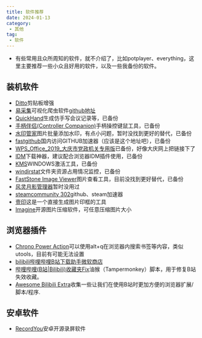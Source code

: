 ```yaml
---
title: 软件推荐
date: 2024-01-13
category:
 - 其他
tag:
 - 软件
---
```

- 有些常用且众所周知的软件，就不介绍了，比如potplayer、everything，这里主要推荐一些小众且好用的软件，以及一些我备份的软件。

## 装机软件
- [Ditto](https://www.ghxi.com/ditto.html)剪贴板增强
- [易采集](https://www.easyspider.cn/)可视化爬虫软件[github地址](https://github.com/easy-spider/EasySpider)
- [QuickHand](https://www.bilibili.com/video/BV14a4y1J7X8)生成仿手写会议记录等，已备份
- [手柄伴侣(Controller Companion)](https://mod.3dmgame.com/mod/187337)手柄操控键鼠工具，已备份
- [水印管家]()图片批量添加水印，有点小问题，暂时没找到更好的替代，已备份
- [fastgithub](https://github.com/WangGithubUser/FastGitHub)国内访问GITHUB加速器（应该是这个地址吧），已备份
- [WPS_Office_2019_大庆市党政机关专用版]()已备份，好像大庆网上把链接下了
- [IDM]()下载神器，建议配合浏览器IDM插件使用，已备份
- [KMS](https://github.com/zbezj/HEU_KMS_Activator)WINDOWS激活工具，已备份
- [windirstat](https://windirstat.net/download.html)文件夹资源占用情况监控，已备份
- [FastStone Image Viewer](https://www.ghxi.com/faststoneiw.html)图片查看工具，目前没找到更好替代，已备份
- [风灵月影管理器](https://github.com/dyang886/Game-Cheats-Manager)暂时没用过
- [steamcommunity 302](https://www.dogfight360.com/blog/686/)github、steam加速器
- [壹印](https://github.com/ggchivalrous/yiyin/releases/tag/v1.5.6)这是一个直接生成图片印框的工具
- [Imagine](https://github.com/meowtec/Imagine/releases)开源图片压缩软件，可任意压缩图片大小



## 浏览器插件
- [Chrono Power Action](https://microsoftedge.microsoft.com/addons/detail/chrono-power-action/edcbfceedocpofmemchpcnpmpfpobmaa)可以使用alt+q在浏览器内搜索书签等内容，类似utools，目前有可能无法设置
- [bilibili哔哩哔哩B站下载助手](https://csser.top/)[微软商店](https://microsoftedge.microsoft.com/addons/detail/cagicamgdlbdmonbclkpgiabbldodgae)
- [哔哩哔哩(B站|Bilibili)收藏夹Fix](https://greasyfork.org/zh-CN/scripts/383143-%E5%93%94%E5%93%A9%E5%93%94%E5%93%A9-b%E7%AB%99-bilibili-%E6%94%B6%E8%97%8F%E5%A4%B9fix)油猴（Tampermonkey）脚本，用于修复B站失效收藏。
- [Awesome Bilibili Extra](https://github.com/HCLonely/awesome-bilibili-extra)收集一些让我们在使用B站时更加方便的浏览器扩展/脚本/程序.

## 安卓软件
- [RecordYou](https://github.com/you-apps/RecordYou/releases)安卓开源录屏软件